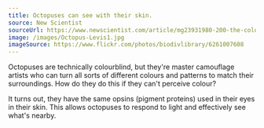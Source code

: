 ```yaml
---
title: Octopuses can see with their skin.
source: New Scientist
sourceUrl: https://www.newscientist.com/article/mg23931980-200-the-colour-blind-octopus-that-mastered-the-art-of-disguise/
image: /images/Octopus-Levis1.jpg
imageSource: https://www.flickr.com/photos/biodivlibrary/6261007608
---
```


Octopuses are technically colourblind, but they're master camouflage artists who can turn all sorts of different colours and patterns to match their surroundings. How do they do this if they can't perceive colour?

It turns out, they have the same opsins (pigment proteins) used in their eyes in their skin. This allows octopuses to respond to light and effectively see what's nearby.
